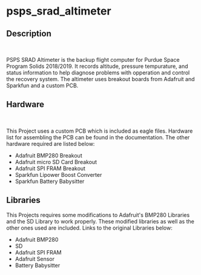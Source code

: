 # psps_srad_altimeter
<div>
  <h2>Description</h2>
  <br>
  <p>
    PSPS SRAD Altimeter is the backup flight computer for Purdue Space Program Solids 2018/2019. It records altitude, pressure tempurature, and status information to help diagnose problems with opperation and control the recovery system. The altimeter uses breakout boards from Adafruit and Sparkfun and a custom PCB. 
  </p>
</div>

<div>
  <h2>Hardware</h2>
  <br>
  <p>
    This Project uses a custom PCB which is included as eagle files. Hardware list for assembling the PCB can be found in the documentation. The other hardware required are listed below:
    <ul>
      <li href = "https://www.adafruit.com/product/2651">Adafruit BMP280 Breakout</li>
      <li href = "https://www.adafruit.com/product/254">Adafruit micro SD Card Breakout</li>
      <li href = "https://www.adafruit.com/product/1897">Adafruit SPI FRAM Breakout</li>
      <li href = "https://www.sparkfun.com/products/10255">Sparkfun Lipower Boost Converter</li>
      <li href = "https://www.sparkfun.com/products/13777">Sparkfun Battery Babysitter</li>
    </ul>
  </p>
</div>

<div>
  <h2>Libraries</h2>
  <p>
    This Projects requires some modifications to Adafruit's BMP280 Libraries and the SD Library to work properly. These modified libraries as well as the other ones used are included. Links to the original Libraries below:
    <ul>
      <li href ="https://github.com/adafruit/Adafruit_BMP280_Library">Adafruit BMP280</li>
      <li href = "https://github.com/adafruit/SD">SD</li>
      <li href = "https://github.com/adafruit/Adafruit_FRAM_SPI">Adafruit SPI FRAM</li>
      <li href = "https://github.com/adafruit/Adafruit_Sensor">Adafruit Sensor</li>
      <li href = "https://github.com/sparkfun/SparkFun_BQ27441_Arduino_Library">Battery Babysitter</li>
    </ul>
  </p>
</div>
